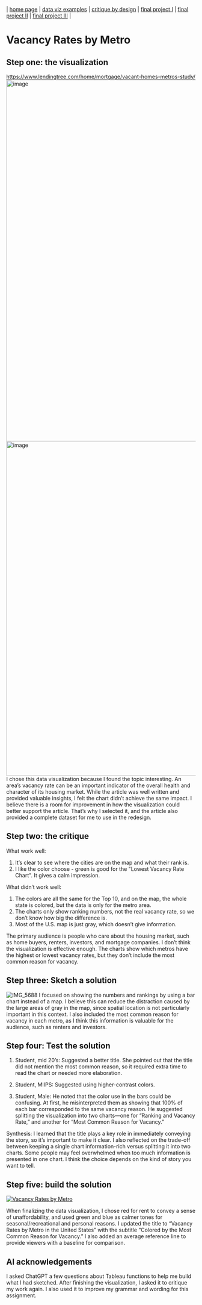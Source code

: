 | [home page](https://cmustudent.github.io/tswd-portfolio-templates/) | [data viz examples](dataviz-examples) | [critique by design](critique-by-design) | [final project I](final-project-part-one) | [final project II](final-project-part-two) | [final project III](final-project-part-three) |

# Vacancy Rates by Metro 

## Step one: the visualization
https://www.lendingtree.com/home/mortgage/vacant-homes-metros-study/
<img width="1200" height="960" alt="image" src="https://github.com/user-attachments/assets/be571288-1e65-4ca4-bf0b-cdb4a1436b79" />
<img width="1111" height="889" alt="image" src="https://github.com/user-attachments/assets/e7c64875-20d5-461c-a976-ba2046dbedf5" />
I chose this data visualization because I found the topic interesting. An area’s vacancy rate can be an important indicator of the overall health and character of its housing market. While the article was well written and provided valuable insights, I felt the chart didn’t achieve the same impact. I believe there is a room for improvement in how the visualization could better support the article. That’s why I selected it, and the article also provided a complete dataset for me to use in the redesign.

## Step two: the critique
What work well:
1. It’s clear to see where the cities are on the map and what their rank is.
2. I like the color choose - green is good for the "Lowest Vacancy Rate Chart". It gives a calm impression. 

What didn’t work well:
1. The colors are all the same for the Top 10, and on the map, the whole state is colored, but the data is only for the metro area.
2. The charts only show ranking numbers, not the real vacancy rate, so we don’t know how big the difference is.
3. Most of the U.S. map is just gray, which doesn’t give information.

The primary audience is people who care about the housing market, such as home buyers, renters, investors, and mortgage companies. I don’t think the visualization is effective enough. The charts show which metros have the highest or lowest vacancy rates, but they don’t include the most common reason for vacancy.

## Step three: Sketch a solution

![IMG_5688](https://github.com/user-attachments/assets/db746ea5-ef7d-44c4-9fef-85086d5c258d)
I focused on showing the numbers and rankings by using a bar chart instead of a map. I believe this can reduce the distraction caused by the large areas of gray in the map, since spatial location is not particularly important in this context. I also included the most common reason for vacancy in each metro, as I think this information is valuable for the audience, such as renters and investors.

## Step four: Test the solution

1. Student, mid 20’s:
Suggested a better title. She pointed out that the title did not mention the most common reason, so it required extra time to read the chart or needed more elaboration.

2. Student, MIIPS:
Suggested using higher-contrast colors.

3. Student, Male:
He noted that the color use in the bars could be confusing. At first, he misinterpreted them as showing that 100% of each bar corresponded to the same vacancy reason. He suggested splitting the visualization into two charts—one for “Ranking and Vacancy Rate,” and another for “Most Common Reason for Vacancy.”

Synthesis: 
I learned that the title plays a key role in immediately conveying the story, so it’s important to make it clear. I also reflected on the trade-off between keeping a single chart information-rich versus splitting it into two charts. Some people may feel overwhelmed when too much information is presented in one chart. I think the choice depends on the kind of story you want to tell.

## Step five: build the solution

<div class="tableauPlaceholder" id="vacancyViz" style="position:relative; width:100%; max-width:1100px; margin:0 auto;">
  <noscript>
    <a href="#">
      <img alt="Vacancy Rates by Metro"
           src="https://public.tableau.com/static/images/Va/VacancyRatesbyMetrointheUnitedStates/Dashboard1/1_rss.png"
           style="border:none;" />
    </a>
  </noscript>
  <object class="tableauViz" style="display:none;">
    <param name="host_url" value="https%3A%2F%2Fpublic.tableau.com%2F" />
    <param name="embed_code_version" value="3" />
    <param name="name" value="VacancyRatesbyMetrointheUnitedStates/Dashboard1" />
    <param name="tabs" value="no" />
    <param name="toolbar" value="yes" />
  </object>
</div>

<script type="text/javascript">
  var divElement = document.getElementById('vacancyViz');
  var vizElement = divElement.getElementsByTagName('object')[0];
  vizElement.style.width = '100%';
  vizElement.style.height = '1800px';

  var scriptElement = document.createElement('script');
  scriptElement.src = 'https://public.tableau.com/javascripts/api/viz_v1.js';
  vizElement.parentNode.insertBefore(scriptElement, vizElement);
</script>

When finalizing the data visualization, I chose red for rent to convey a sense of unaffordability, and used green and blue as calmer tones for seasonal/recreational and personal reasons. I updated the title to “Vacancy Rates by Metro in the United States” with the subtitle “Colored by the Most Common Reason for Vacancy.” I also added an average reference line to provide viewers with a baseline for comparison.

## AI acknowledgements
I asked ChatGPT a few questions about Tableau functions to help me build what I had sketched. After finishing the visualization, I asked it to critique my work again. I also used it to improve my grammar and wording for this assignment.

